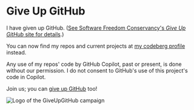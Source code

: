 # Give Up GitHub

I have given up GitHub.  ([See Software Freedom Conservancy's *Give Up  GitHub* site for details](https://GiveUpGitHub.org).)

You can now find my repos and current projects at [my codeberg profile](https://codeberg.org/inthepanchine) instead.

Any use of my repos' code by GitHub Copilot, past or present, is done without our permission.  I do not consent to GitHub's use of this project's code in Copilot.

Join us; you can [give up GitHub](https://GiveUpGitHub.org) too!

![Logo of the GiveUpGitHub campaign](https://sfconservancy.org/img/GiveUpGitHub.png)
